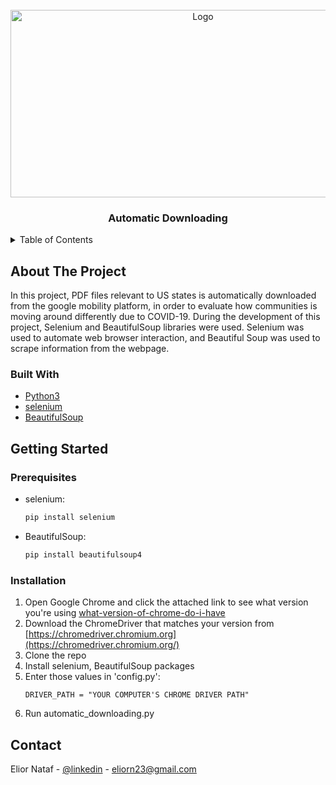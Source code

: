 <!-- PROJECT LOGO -->
<br />
<div align="center">
  <a href="https://github.com/github_username/repo_name">
    <img src="https://d33wubrfki0l68.cloudfront.net/2d12446f148533a20e1d9271da57012ca4c27766/69e14/blog/selenium-python/header_selenium_python_hu858c713577cea0e612703bbde5071118_85692_825x0_resize_catmullrom_2.png" alt="Logo" width="600" height="300">
  </a>

<h3 align="center">Automatic Downloading</h3>

  <p align="center">
  </p>
</div>



<!-- TABLE OF CONTENTS -->
<details>
  <summary>Table of Contents</summary>
  <ol>
    <li>
      <a href="#about-the-project">About The Project</a>
      <ul>
        <li><a href="#built-with">Built With</a></li>
      </ul>
    </li>
    <li>
      <a href="#getting-started">Getting Started</a>
      <ul>
        <li><a href="#prerequisites">Prerequisites</a></li>
        <li><a href="#installation">Installation</a></li>
      </ul>
    </li>
    <li><a href="#contact">Contact</a></li>
  </ol>
</details>



<!-- ABOUT THE PROJECT -->
## About The Project

In this project, PDF files relevant to US states is automatically downloaded from the google mobility platform, in order to evaluate how communities is moving around differently due to COVID-19.
During the development of this project, Selenium and BeautifulSoup libraries were used. Selenium was used to automate web browser interaction, and Beautiful Soup was used to scrape information from the webpage.


### Built With

* [Python3](https://www.python.org/)
* [selenium](https://pypi.org/project/selenium/)
* [BeautifulSoup](https://pypi.org/project/beautifulsoup4/)

<!-- GETTING STARTED -->
## Getting Started

### Prerequisites

* selenium:
  ```sh
  pip install selenium
  ```

* BeautifulSoup:
  ```sh
  pip install beautifulsoup4
  ```
  

### Installation
   
1. Open Google Chrome and click the attached link to see what version you're using [what-version-of-chrome-do-i-have](https://www.whatismybrowser.com/detect/what-version-of-chrome-do-i-have)
2. Download the ChromeDriver that matches your version from [https://chromedriver.chromium.org](https://chromedriver.chromium.org/)
3. Clone the repo
4. Install selenium, BeautifulSoup packages
5. Enter those values in 'config.py':
    ```
    DRIVER_PATH = "YOUR COMPUTER'S CHROME DRIVER PATH"
    ```
6. Run automatic_downloading.py
  
<!-- CONTACT -->
## Contact

Elior Nataf - [@linkedin](https://www.linkedin.com/in/elior) - eliorn23@gmail.com
